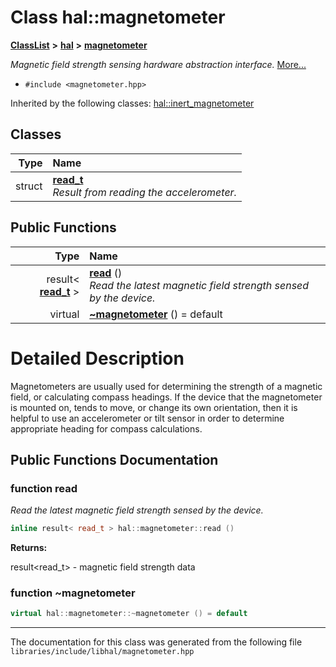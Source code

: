 

# Class hal::magnetometer



[**ClassList**](annotated.md) **>** [**hal**](namespacehal.md) **>** [**magnetometer**](classhal_1_1magnetometer.md)



_Magnetic field strength sensing hardware abstraction interface._ [More...](#detailed-description)

* `#include <magnetometer.hpp>`





Inherited by the following classes: [hal::inert\_magnetometer](classhal_1_1inert__magnetometer.md)










## Classes

| Type | Name |
| ---: | :--- |
| struct | [**read\_t**](structhal_1_1magnetometer_1_1read__t.md) <br>_Result from reading the accelerometer._  |






















## Public Functions

| Type | Name |
| ---: | :--- |
|  result&lt; [**read\_t**](structhal_1_1magnetometer_1_1read__t.md) &gt; | [**read**](#function-read) () <br>_Read the latest magnetic field strength sensed by the device._  |
| virtual  | [**~magnetometer**](#function-magnetometer) () = default<br> |




























# Detailed Description


Magnetometers are usually used for determining the strength of a magnetic field, or calculating compass headings. If the device that the magnetometer is mounted on, tends to move, or change its own orientation, then it is helpful to use an accelerometer or tilt sensor in order to determine appropriate heading for compass calculations. 


    
## Public Functions Documentation




### function read 

_Read the latest magnetic field strength sensed by the device._ 
```C++
inline result< read_t > hal::magnetometer::read () 
```





**Returns:**

result&lt;read\_t&gt; - magnetic field strength data 





        



### function ~magnetometer 

```C++
virtual hal::magnetometer::~magnetometer () = default
```




------------------------------
The documentation for this class was generated from the following file `libraries/include/libhal/magnetometer.hpp`

